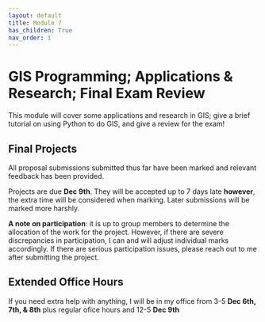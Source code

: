 ```yaml
---
layout: default
title: Module 7
has_children: True
nav_order: 1
---
```


#  GIS Programming; Applications & Research; Final Exam Review   

This module will cover some applications and research in GIS; give a brief tutorial on using Python to do GIS, and give a review for the exam!

## Final Projects

All proposal submissions submitted thus far have been marked and relevant feedback has been provided.

Projects are due **Dec 9th**.  They will be accepted up to 7 days late **however**, the extra time will be considered when marking.  Later submissions will be marked more harshly.

**A note on participation**:  it is up to group members to determine the allocation of the work for the project.  However, if there are severe discrepancies in participation, I can and will adjust individual marks accordingly.  If there are serious participation issues, please reach out to me after submitting the project.

## Extended Office Hours

If you need extra help with anything, I will be in my office from 3-5 **Dec 6th, 7th, & 8th** plus regular ofice hours and 12-5 **Dec 9th**  
